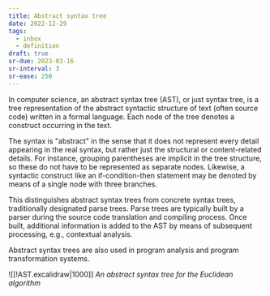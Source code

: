 ```yaml
---
title: Abstract syntax tree
date: 2022-12-29
tags:
  - inbox
  - definition
draft: true
sr-due: 2023-03-16
sr-interval: 3
sr-ease: 250
---
```


In computer science, an abstract syntax tree (AST), or just syntax tree, is a
tree representation of the abstract syntactic structure of text (often source
code) written in a formal language. Each node of the tree denotes a construct
occurring in the text.

The syntax is \"abstract\" in the sense that it does not represent every detail
appearing in the real syntax, but rather just the structural or content-related
details. For instance, grouping parentheses are implicit in the tree structure,
so these do not have to be represented as separate nodes. Likewise, a syntactic
construct like an if-condition-then statement may be denoted by means of a
single node with three branches.

This distinguishes abstract syntax trees from concrete syntax trees,
traditionally designated parse trees. Parse trees are typically built by a
parser during the source code translation and compiling process. Once built,
additional information is added to the AST by means of subsequent processing,
e.g., contextual analysis.

Abstract syntax trees are also used in program analysis and program
transformation systems.

![[!AST.excalidraw|1000]]
*An abstract syntax tree for the Euclidean algorithm*
